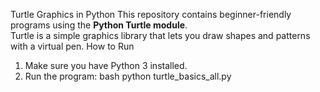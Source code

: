 Turtle Graphics in Python
This repository contains beginner-friendly programs using the **Python Turtle module**.  
Turtle is a simple graphics library that lets you draw shapes and patterns with a virtual pen.
 How to Run
1. Make sure you have Python 3 installed.
2. Run the program:
   bash
   python turtle_basics_all.py
